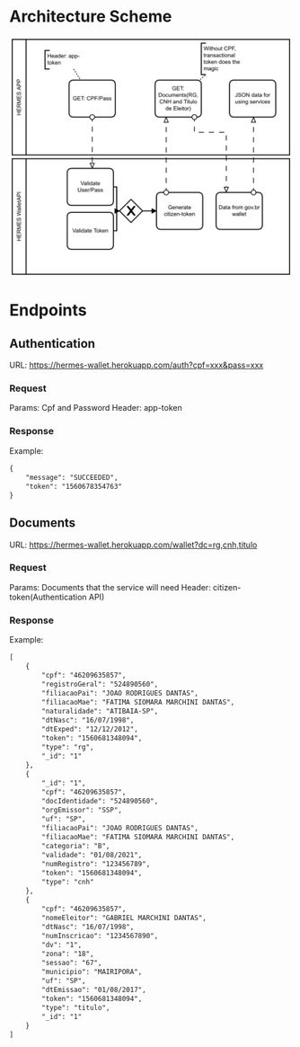 # Architecture Scheme

![alt text](https://raw.githubusercontent.com/gabdants/hermesWallet/master/diagram_2.png)

# Endpoints

## Authentication

URL: https://hermes-wallet.herokuapp.com/auth?cpf=xxx&pass=xxx

### Request

Params: Cpf and Password
Header: app-token

### Response

Example:

```
{
    "message": "SUCCEEDED",
    "token": "1560678354763"
}
```

## Documents

URL: https://hermes-wallet.herokuapp.com/wallet?dc=rg,cnh,titulo

### Request

Params: Documents that the service will need
Header: citizen-token(Authentication API)

### Response

Example:

```
[
    {
        "cpf": "46209635857",
        "registroGeral": "524890560",
        "filiacaoPai": "JOAO RODRIGUES DANTAS",
        "filiacaoMae": "FATIMA SIOMARA MARCHINI DANTAS",
        "naturalidade": "ATIBAIA-SP",
        "dtNasc": "16/07/1998",
        "dtExped": "12/12/2012",
        "token": "1560681348094",
        "type": "rg",
        "_id": "1"
    },
    {
        "_id": "1",
        "cpf": "46209635857",
        "docIdentidade": "524890560",
        "orgEmissor": "SSP",
        "uf": "SP",
        "filiacaoPai": "JOAO RODRIGUES DANTAS",
        "filiacaoMae": "FATIMA SIOMARA MARCHINI DANTAS",
        "categoria": "B",
        "validade": "01/08/2021",
        "numRegistro": "123456789",
        "token": "1560681348094",
        "type": "cnh"
    },
    {
        "cpf": "46209635857",
        "nomeEleitor": "GABRIEL MARCHINI DANTAS",
        "dtNasc": "16/07/1998",
        "numInscricao": "1234567890",
        "dv": "1",
        "zona": "18",
        "sessao": "67",
        "municipio": "MAIRIPORA",
        "uf": "SP",
        "dtEmissao": "01/08/2017",
        "token": "1560681348094",
        "type": "titulo",
        "_id": "1"
    }
]
```
